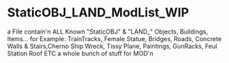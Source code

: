 # StaticOBJ_LAND_ModList_WIP
a File contain'n ALL Known "StaticOBJ" &amp; "LAND_" Objects, Buildings, Items... for Example: TrainTracks, Female Statue, Bridges, Roads, Concrete Walls &amp; Stairs,Cherno Ship Wreck, Tissy Plane, Paintings, GunRacks, Feul Station Roof ETC a whole bunch of stuff for MOD'n
